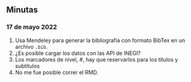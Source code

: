 ## Minutas

### 17 de mayo 2022

1. Usa Mendeley para generar la bibliografía con formato BibTex en un archivo `.bib`.
2. ¿Es posible cargar los datos con las API de INEGI?
3. Los marcadores de nivel, #, hay que reservarlos para los títulos y subtítulos
4. No me fue posible correr el RMD. 
